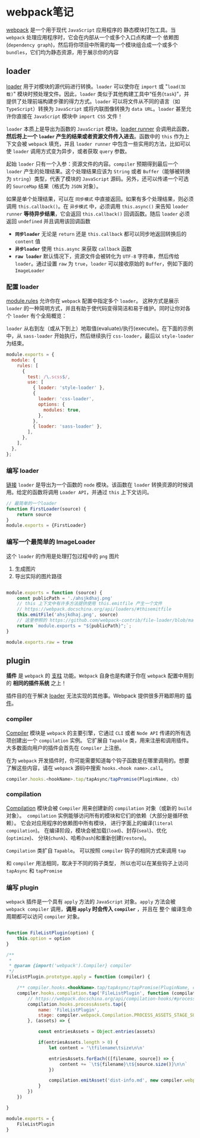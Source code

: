 # webpack笔记

[webpack](https://webpack.docschina.org/concepts/) 是一个用于现代 `JavaScript` 应用程序的 静态模块打包工具。当 `webpack` 处理应用程序时，它会在内部从一个或多个入口点构建一个 依赖图(`dependency graph`)，然后将你项目中所需的每一个模块组合成一个或多个 `bundles`，它们均为静态资源，用于展示你的内容

## loader

[loader](https://webpack.docschina.org/concepts/loaders/) 用于对模块的源代码进行转换。`loader` 可以使你在 `import` 或 "`load(加载)`" 模块时预处理文件。因此，`loader` 类似于其他构建工具中“任务(`task`)”，并提供了处理前端构建步骤的得力方式。`loader` 可以将文件从不同的语言（如 `TypeScript`）转换为 `JavaScript` 或将内联图像转换为 `data URL`。`loader` 甚至允许你直接在 `JavaScript` 模块中 `import CSS` 文件！

`loader` 本质上是导出为函数的 `JavaScript` 模块。[loader runner](https://github.com/webpack/loader-runner) 会调用此函数，**然后将上一个 `loader` 产生的结果或者资源文件传入进去**。函数中的 `this` 作为上下文会被 `webpack` 填充，并且 `loader runner` 中包含一些实用的方法，比如可以使 `loader` 调用方式变为异步，或者获取 `query` 参数。

起始 `loader` 只有一个入参：资源文件的内容。`compiler` 预期得到最后一个 `loader` 产生的处理结果。这个处理结果应该为 `String` 或者 `Buffer`（能够被转换为 `string`）类型，代表了模块的 `JavaScript` 源码。另外，还可以传递一个可选的 `SourceMap` 结果（格式为 `JSON` 对象）。

如果是单个处理结果，可以在 `同步模式` 中直接返回。如果有多个处理结果，则必须调用 `this.callback()`。在 `异步模式` 中，必须调用 `this.async()` 来告知 `loader runner` **等待异步结果**，它会返回 `this.callback()` 回调函数。随后 `loader` 必须返回 `undefined` 并且调用该回调函数

- **`同步loader`** 无论是 `return` 还是 `this.callback` 都可以同步地返回转换后的 `content` 值
- **`异步loader`** 使用 `this.async` 来获取 `callback` 函数
- **`raw loader`** 默认情况下，资源文件会被转化为 `UTF-8` 字符串，然后传给 `loader`。通过设置 `raw` 为 `true`，`loader` 可以接收原始的 `Buffer`，例如下面的 `ImageLoader`

### 配置 loader

[module.rules](https://webpack.docschina.org/concepts/loaders/#configuration) 允许你在 `webpack` 配置中指定多个 `loader`。 这种方式是展示 `loader` 的一种简明方式，并且有助于使代码变得简洁和易于维护。同时让你对各个 `loader` 有个全局概览：

`loader` 从右到左（或从下到上）地取值(evaluate)/执行(execute)。在下面的示例中，从 `sass-loader` 开始执行，然后继续执行 `css-loader`，最后以 `style-loader `为结束。

``` javascript
module.exports = {
  module: {
    rules: [
      {
        test: /\.scss$/,
        use: [
          { loader: 'style-loader' },
          {
            loader: 'css-loader',
            options: {
              modules: true,
            },
          },
          { loader: 'sass-loader' },
        ],
      },
    ],
  },
};
```


### 编写 loader

[链接](https://webpack.docschina.org/contribute/writing-a-loader/) `loader` 是导出为一个函数的 `node` 模块。该函数在 `loader` 转换资源的时候调用。给定的函数将调用 `Loader API`，并通过 `this` 上下文访问。


``` javascript
// 最简单的一个loader
function FirstLoader(source) {
    return source
}
module.exports = {FirstLoader}
```

### 编写一个最简单的 ImageLoader

这个 `loader` 的作用是处理打包过程中的 `png` 图片
1.  生成图片
2. 导出实际的图片路径


``` javascript

module.exports = function (source) {
    const publicPath = './ahsjkdhaj.png'
    // this 上下文中有许多方法提供使用 this.emitfile 产生一个文件
    // https://webpack.docschina.org/api/loaders/#thisemitfile
    this.emitFile('ahsjkdhaj.png', source)
    // 这里参照的 https://github.com/webpack-contrib/file-loader/blob/master/src/index.js#L87
    return `module.exports = "${publicPath}";`;
}

module.exports.raw = true

```

## plugin

**插件** 是 `webpack` 的 [支柱](https://github.com/webpack/tapable) 功能。`Webpack` 自身也是构建于你在 `webpack` 配置中用到的 **相同的插件系统** 之上！

插件目的在于解决 [loader](https://webpack.docschina.org/concepts/loaders) 无法实现的其他事。Webpack 提供很多开箱即用的 [插件](https://webpack.docschina.org/plugins/)。

### compiler

[Compiler](https://webpack.docschina.org/api/compiler-hooks/) 模块是 `webpack` 的主要引擎，它通过 `CLI` 或者 `Node API` 传递的所有选项创建出一个 `compilation` 实例。 它扩展自 `Tapable` 类，用来注册和调用插件。 大多数面向用户的插件会首先在 `Compiler` 上注册。

在为 `webpack` 开发插件时，你可能需要知道每个钩子函数是在哪里调用的。想要了解这些内容，请在 `webpack` 源码中搜索 `hooks.<hook name>.call`。

``` javascript
compiler.hooks.<hookName>.tap/tapAsync/tapPromise(PluginName, cb)
```


### compilation

[Compilation](https://webpack.docschina.org/api/compilation-hooks/) 模块会被 `Compiler` 用来创建新的 `compilation` 对象（或新的 `build` 对象）。` compilation` 实例能够访问所有的模块和它们的依赖（大部分是循环依赖）。 它会对应用程序的依赖图中所有模块， 进行字面上的编译(`literal compilation`)。 在编译阶段，模块会被加载(`load`)、封存(`seal`)、优化(`optimize`)、 分块(`chunk`)、哈希(`hash`)和重新创建(`restore`)。

`Compilation` 类扩自 `Tapable`。 可以按照 `compiler` 钩子的相同方式来调用 `tap`

和 `compiler` 用法相同，取决于不同的钩子类型， 所以也可以在某些钩子上访问 `tapAsync` 和 `tapPromise`

### 编写 plugin

`webpack` 插件是一个具有 `apply` 方法的 `JavaScript` 对象。`apply` 方法会被 `webpack compiler` 调用，**调用 `apply` 时会传入 `compiler`** ，并且在 整个 编译生命周期都可以访问 `compiler` 对象。


``` javascript

function FileListPlugin(option) {
    this.option = option
}

/**
 *
 * @param {import('webpack').Compiler} compiler
 */
FileListPlugin.prototype.apply = function (compiler) {

    /** compiler.hooks.<hookName>.tap/tapAsync/tapPromise(PluginName, cb) */
    compiler.hooks.compilation.tap('FileListPlugin', function (compilation, compilationParams) {
        // https://webpack.docschina.org/api/compilation-hooks/#processassets
        compilation.hooks.processAssets.tap({
            name: 'FileListPlugin',
            stage: compiler.webpack.Compilation.PROCESS_ASSETS_STAGE_SUMMARIZE, // 整理现有 asset 列表
        }, (assets) => {

            const entriesAssets = Object.entries(assets)

            if(entriesAssets.length > 0) {
                let content = '\tfilename\tsize\n\n'

                entriesAssets.forEach(([filename, source]) => {
                    content += `\t${filename}\t${source.size()}\n\n`
                })

                compilation.emitAsset('dist-info.md', new compiler.webpack.sources.RawSource(content))
            }
        })
    })

}

module.exports = {
    FileListPlugin
}

```
